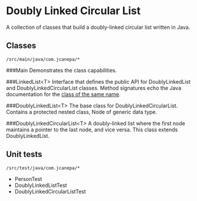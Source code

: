 # Doubly Linked Circular List
A collection of classes that build a doubly-linked circular list written in Java.

## Classes
`/src/main/java/com.jcanepa/*`

###Main
Demonstrates the class capabilities.

###LinkedList\<T>
Interface that defines the public API for DoublyLinkedList and DoublyLinkedCircularList classes. Method signatures echo the Java documentation for the [class of the same name](https://docs.oracle.com/en/java/javase/15/docs/api/java.base/java/util/LinkedList.html#method.summary).

###DoublyLinkedList\<T>
The base class for DoublyLinkedCircularList. Contains a protected nested class, Node<T> of generic data type.

###DoublyLinkedCircularList\<T>
A doubly-linked list where the first node maintains a pointer to the last node, and vice versa. This class extends DoublyLinkedList.

## Unit tests
`/src/test/java/com.jcanepa/*`
- PersonTest
- DoublyLinkedListTest
- DoublyLinkedCircularListTest

